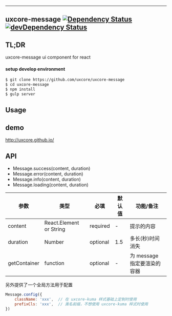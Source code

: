 ---

## uxcore-message [![Dependency Status](http://img.shields.io/david/uxcore/uxcore-message.svg?style=flat-square)](https://david-dm.org/uxcore/uxcore-message) [![devDependency Status](http://img.shields.io/david/dev/uxcore/uxcore-message.svg?style=flat-square)](https://david-dm.org/uxcore/uxcore-message#info=devDependencies) 

## TL;DR

uxcore-message ui component for react

#### setup develop environment

```sh
$ git clone https://github.com/uxcore/uxcore-message
$ cd uxcore-message
$ npm install
$ gulp server
```

## Usage

## demo
http://uxcore.github.io/

## API

* Message.success(content, duration)
* Message.error(content, duration)
* Message.info(content, duration)
* Message.loading(content, duration)

| 参数 | 类型 | 必填 | 默认值 | 功能/备注 |
|---|---|---|---|---|
|content|React.Element or String|required|-|提示的内容|
|duration|Number|optional|1.5|多长(秒)时间消失|
|getContainer|function|optional| - | 为 message 指定要渲染的容器 |

另外提供了一个全局方法用于配置 

```js
Message.config({
	className: 'xxx',  // 在 uxcore-kuma 样式基础上定制时使用
	prefixCls: 'xxx',  // 类名前缀，不想使用 uxcore-kuma 样式时使用
})
```





